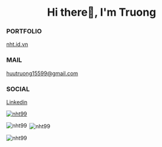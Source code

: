 <h1 align="center">Hi there👋, I'm Truong</h1>

### PORTFOLIO

[nht.id.vn](https://nht.id.vn/)

### MAIL

[huutruong15599@gmail.com](mailto:huutruong15599@gmail.com)  

### SOCIAL
[Linkedin](https://www.linkedin.com/in/nguyen-huu-truong-624782200)

<p align="left"> <a href="https://github.com/ryo-ma/github-profile-trophy"><img src="https://github-profile-trophy.vercel.app/?username=nht99" alt="nht99" /></a> </p>

<p><img align="left" src="https://github-readme-stats.vercel.app/api/top-langs?username=nht99&show_icons=true&locale=en&layout=compact" alt="nht99" /></p>

<p>&nbsp;<img align="center" src="https://github-readme-stats.vercel.app/api?username=nht99&show_icons=true&locale=en" alt="nht99" /></p>

<p><img align="center" src="https://github-readme-streak-stats.herokuapp.com/?user=nht99&" alt="nht99" /></p>
